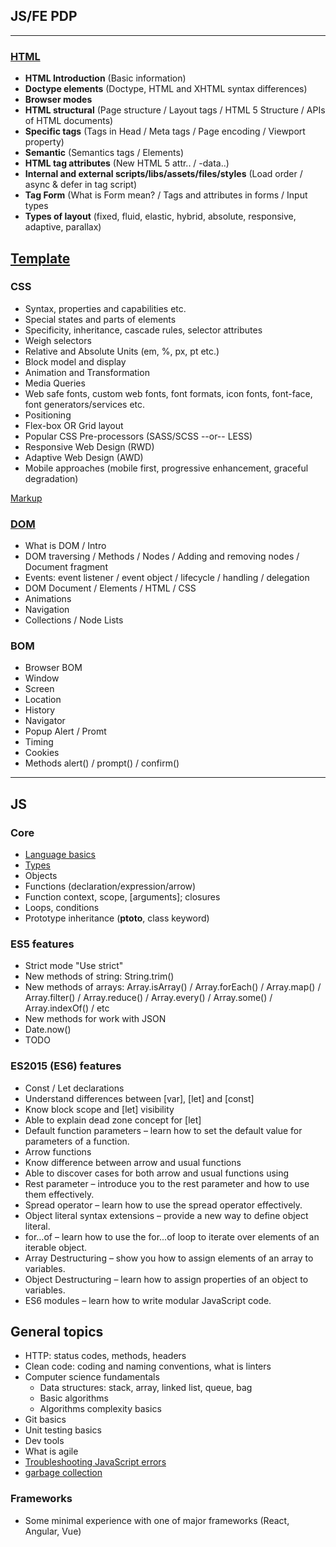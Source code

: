 ## JS/FE PDP

---

### **[HTML](./HTML/README.md)**

- **HTML Introduction** (Basic information)
- **Doctype elements** (Doctype, HTML and XHTML syntax differences)
- **Browser modes**
- **HTML structural** (Page structure / Layout tags / HTML 5 Structure / APIs of HTML documents)
- **Specific tags** (Tags in Head / Meta tags / Page encoding / Viewport property)
- **Semantic** (Semantics tags / Elements)
- **HTML tag attributes** (New HTML 5 attr.. / -data..)
- **Internal and external scripts/libs/assets/files/styles** (Load order / async & defer in tag script)
- **Tag Form** (What is Form mean? / Tags and attributes in forms / Input types
- **Types of layout** (fixed, fluid, elastic, hybrid, absolute, responsive, adaptive, parallax)

[Template](https://sovanmarat.github.io/JS-Front-end-Lab/pdp/template/)
---

### CSS

- Syntax, properties and capabilities etc.
- Special states and parts of elements
- Specificity, inheritance, cascade rules, selector attributes
- Weigh selectors
- Relative and Absolute Units (em, %, px, pt etc.)
- Block model and display
- Animation and Transformation
- Media Queries
- Web safe fonts, custom web fonts, font formats, icon fonts, font-face, font generators/services etc.
- Positioning
- Flex-box OR Grid layout
- Popular CSS Pre-processors (SASS/SCSS --or-- LESS)
- Responsive Web Design (RWD)
- Adaptive Web Design (AWD)
- Mobile approaches (mobile first, progressive enhancement, graceful degradation)

[Markup](https://sovanmarat.github.io/JS-Front-end-Lab/pdp/CSS/)

### **[DOM](./DOM/README.md)**

- What is DOM / Intro
- DOM traversing / Methods / Nodes / Adding and removing nodes / Document fragment
- Events: event listener / event object / lifecycle / handling / delegation
- DOM Document / Elements / HTML / CSS
- Animations
- Navigation
- Collections / Node Lists

### BOM

- Browser BOM
- Window
- Screen
- Location
- History
- Navigator
- Popup Alert / Promt
- Timing
- Cookies
- Methods alert() / prompt() / confirm()

---

## JS

### Core

- [Language basics](https://learn.javascript.ru/intro)
- [Types](./DATA_TYPES/README.md)
- Objects
- Functions (declaration/expression/arrow)
- Function context, scope, [arguments]; closures
- Loops, conditions
- Prototype inheritance (**ptoto**, class keyword)

### ES5 features

- Strict mode "Use strict"
- New methods of string: String.trim()
- New methods of arrays: Array.isArray() / Array.forEach() / Array.map() / Array.filter() / Array.reduce() / Array.every() / Array.some() / Array.indexOf() / etc
- New methods for work with JSON
- Date.now()
- TODO

### ES2015 (ES6) features

- Const / Let declarations
- Understand differences between [var], [let] and [const]
- Know block scope and [let] visibility
- Able to explain dead zone concept for [let]
- Default function parameters – learn how to set the default value for parameters of a function.
- Arrow functions
- Know difference between arrow and usual functions
- Able to discover cases for both arrow and usual functions using
- Rest parameter – introduce you to the rest parameter and how to use them effectively.
- Spread operator – learn how to use the spread operator effectively.
- Object literal syntax extensions – provide a new way to define object literal.
- for…of – learn how to use the for...of loop to iterate over elements of an iterable object.
- Array Destructuring – show you how to assign elements of an array to variables.
- Object Destructuring – learn how to assign properties of an object to variables.
- ES6 modules – learn how to write modular JavaScript code.

## General topics

- HTTP: status codes, methods, headers
- Clean code: coding and naming conventions, what is linters
- Computer science fundamentals
  - Data structures: stack, array, linked list, queue, bag
  - Basic algorithms
  - Algorithms complexity basics
- Git basics
- Unit testing basics
- Dev tools
- What is agile
- [Troubleshooting JavaScript errors](./TROUBLESHOOTING/README.md)
- [garbage collection](https://learn.javascript.ru/garbage-collection)

### Frameworks

- Some minimal experience with one of major frameworks (React, Angular, Vue)

